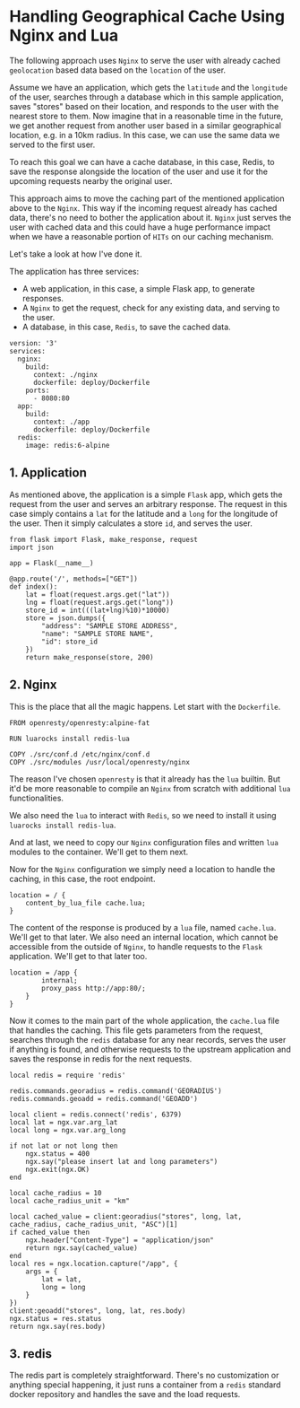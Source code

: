 # Handling Geographical Cache Using Nginx and Lua

The following approach uses `Nginx` to serve the user with already cached `geolocation` based data based on the `location` of the user.

Assume we have an application, which gets the `latitude` and the `longitude` of the user, searches through a database which in this sample application, saves "stores" based on their location, and responds to the user with the nearest store to them.
Now imagine that in a reasonable time in the future, we get another request from another user based in a similar geographical location, e.g. in a 10km radius. In this case, we can use the same data we served to the first user.

To reach this goal we can have a cache database, in this case, Redis, to save the response alongside the location of the user and use it for the upcoming requests nearby the original user.

This approach aims to move the caching part of the mentioned application above to the `Nginx`. This way if the incoming request already has cached data, there's no need to bother the application about it. `Nginx` just serves the user with cached data and this could have a huge performance impact when we have a reasonable portion of `HITs` on our caching mechanism.

Let's take a look at how I've done it.

The application has three services:
- A web application, in this case, a simple Flask app, to generate responses.
- A `Nginx` to get the request, check for any existing data, and serving to the user.
- A database, in this case, `Redis`, to save the cached data.

```
version: '3'
services:
  nginx:
    build:
      context: ./nginx
      dockerfile: deploy/Dockerfile
    ports:
      - 8080:80
  app:
    build:
      context: ./app
      dockerfile: deploy/Dockerfile
  redis:
    image: redis:6-alpine
```

## 1. Application
As mentioned above, the application is a simple `Flask` app, which gets the request from the user and serves an arbitrary response.
The request in this case simply contains a `lat` for the latitude and a `long` for the longitude of the user. Then it simply calculates a store `id`, and serves the user.
```
from flask import Flask, make_response, request
import json

app = Flask(__name__)

@app.route('/', methods=["GET"])
def index():
	lat = float(request.args.get("lat"))
	lng = float(request.args.get("long"))
	store_id = int(((lat+lng)%10)*10000)
	store = json.dumps({
		"address": "SAMPLE STORE ADDRESS",
		"name": "SAMPLE STORE NAME",
		"id": store_id
	})
	return make_response(store, 200)
```

## 2. Nginx
This is the place that all the magic happens. Let start with the `Dockerfile`.
```
FROM openresty/openresty:alpine-fat

RUN luarocks install redis-lua

COPY ./src/conf.d /etc/nginx/conf.d
COPY ./src/modules /usr/local/openresty/nginx
```
The reason I've chosen `openresty` is that it already has the `lua` builtin. But it'd be more reasonable to compile an `Nginx` from scratch with additional `lua` functionalities.

We also need the `lua` to interact with `Redis`, so we need to install it using `luarocks install redis-lua`.

And at last, we need to copy our `Nginx` configuration files and written `lua` modules to the container. We'll get to them next.

Now for the `Nginx` configuration we simply need a location to handle the caching, in this case, the root endpoint.
```
location = / {
	content_by_lua_file cache.lua;
}
```
The content of the response is produced by a `lua` file, named `cache.lua`. We'll get to that later.
We also need an internal location, which cannot be accessible from the outside of `Nginx`, to handle requests to the `Flask` application. We'll get to that later too.
```
location = /app {
    	internal;
    	proxy_pass http://app:80/;
    }
}
```

Now it comes to the main part of the whole application, the `cache.lua` file that handles the caching. This file gets parameters from the request, searches through the `redis` database for any near records, serves the user if anything is found, and otherwise requests to the upstream application and saves the response in redis for the next requests.
```
local redis = require 'redis'

redis.commands.georadius = redis.command('GEORADIUS')
redis.commands.geoadd = redis.command('GEOADD')

local client = redis.connect('redis', 6379)
local lat = ngx.var.arg_lat
local long = ngx.var.arg_long

if not lat or not long then
	ngx.status = 400
	ngx.say("please insert lat and long parameters")
	ngx.exit(ngx.OK)
end

local cache_radius = 10
local cache_radius_unit = "km"

local cached_value = client:georadius("stores", long, lat, cache_radius, cache_radius_unit, "ASC")[1]
if cached_value then
	ngx.header["Content-Type"] = "application/json"
	return ngx.say(cached_value)
end
local res = ngx.location.capture("/app", {
	args = {
		lat = lat,
		long = long
	}
})
client:geoadd("stores", long, lat, res.body)
ngx.status = res.status  
return ngx.say(res.body)
```

## 3. redis
The redis part is completely straightforward. There's no customization or anything special happening, it just runs a container from a `redis` standard docker repository and handles the save and the load requests.
